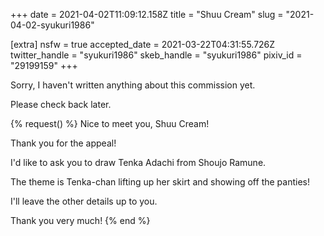 +++
date = 2021-04-02T11:09:12.158Z
title = "Shuu Cream"
slug = "2021-04-02-syukuri1986"

[extra]
nsfw = true
accepted_date = 2021-03-22T04:31:55.726Z
twitter_handle = "syukuri1986"
skeb_handle = "syukuri1986"
pixiv_id = "29199159"
+++

Sorry, I haven't written anything about this commission yet.

Please check back later.

{% request() %}
Nice to meet you, Shuu Cream!

Thank you for the appeal!

I'd like to ask you to draw Tenka Adachi from Shoujo Ramune.

The theme is Tenka-chan lifting up her skirt and showing off the panties!

I'll leave the other details up to you.

Thank you very much!
{% end %}
